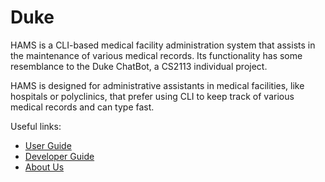 # Duke

HAMS is a CLI-based medical facility administration system that assists in the maintenance of various medical records.
Its functionality has some resemblance to the Duke ChatBot, a CS2113 individual project.

HAMS is designed for administrative assistants in medical facilities, like hospitals or polyclinics, that prefer using CLI to keep track of various medical records and can type fast.

Useful links:
* [User Guide](UserGuide.md)
* [Developer Guide](DeveloperGuide.md)
* [About Us](AboutUs.md)
